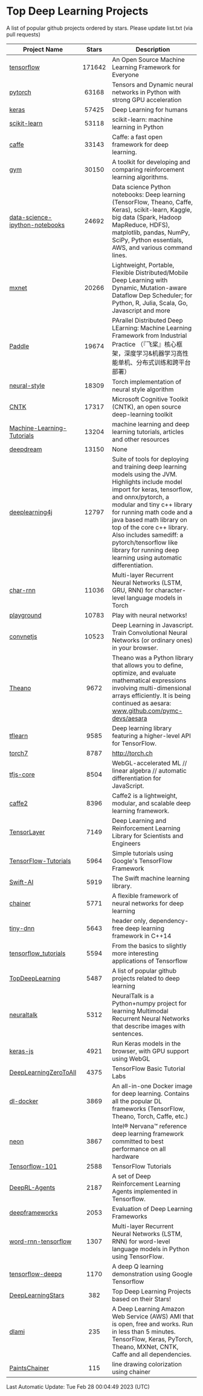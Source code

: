 # Top Deep Learning Projects
A list of popular github projects ordered by stars.
Please update list.txt (via pull requests)

|Project Name| Stars | Description |
| ---------- |:-----:| ----------- |
| [tensorflow](https://github.com/tensorflow/tensorflow) | 171642 | An Open Source Machine Learning Framework for Everyone |
| [pytorch](https://github.com/pytorch/pytorch) | 63168 | Tensors and Dynamic neural networks in Python with strong GPU acceleration |
| [keras](https://github.com/keras-team/keras) | 57425 | Deep Learning for humans |
| [scikit-learn](https://github.com/scikit-learn/scikit-learn) | 53118 | scikit-learn: machine learning in Python |
| [caffe](https://github.com/BVLC/caffe) | 33143 | Caffe: a fast open framework for deep learning. |
| [gym](https://github.com/openai/gym) | 30150 | A toolkit for developing and comparing reinforcement learning algorithms. |
| [data-science-ipython-notebooks](https://github.com/donnemartin/data-science-ipython-notebooks) | 24692 | Data science Python notebooks: Deep learning (TensorFlow, Theano, Caffe, Keras), scikit-learn, Kaggle, big data (Spark, Hadoop MapReduce, HDFS), matplotlib, pandas, NumPy, SciPy, Python essentials, AWS, and various command lines. |
| [mxnet](https://github.com/apache/mxnet) | 20266 | Lightweight, Portable, Flexible Distributed/Mobile Deep Learning with Dynamic, Mutation-aware Dataflow Dep Scheduler; for Python, R, Julia, Scala, Go, Javascript and more |
| [Paddle](https://github.com/PaddlePaddle/Paddle) | 19674 | PArallel Distributed Deep LEarning: Machine Learning Framework from Industrial Practice （『飞桨』核心框架，深度学习&机器学习高性能单机、分布式训练和跨平台部署） |
| [neural-style](https://github.com/jcjohnson/neural-style) | 18309 | Torch implementation of neural style algorithm |
| [CNTK](https://github.com/microsoft/CNTK) | 17317 | Microsoft Cognitive Toolkit (CNTK), an open source deep-learning toolkit |
| [Machine-Learning-Tutorials](https://github.com/ujjwalkarn/Machine-Learning-Tutorials) | 13204 | machine learning and deep learning tutorials, articles and other resources  |
| [deepdream](https://github.com/google/deepdream) | 13150 | None |
| [deeplearning4j](https://github.com/deeplearning4j/deeplearning4j) | 12797 | Suite of tools for deploying and training deep learning models using the JVM. Highlights include model import for keras, tensorflow, and onnx/pytorch, a modular and tiny c++ library for running math code and a java based math library on top of the core c++ library. Also includes samediff: a pytorch/tensorflow like library for running deep learning using automatic differentiation. |
| [char-rnn](https://github.com/karpathy/char-rnn) | 11036 | Multi-layer Recurrent Neural Networks (LSTM, GRU, RNN) for character-level language models in Torch |
| [playground](https://github.com/tensorflow/playground) | 10783 | Play with neural networks! |
| [convnetjs](https://github.com/karpathy/convnetjs) | 10523 | Deep Learning in Javascript. Train Convolutional Neural Networks (or ordinary ones) in your browser. |
| [Theano](https://github.com/Theano/Theano) | 9672 | Theano was a Python library that allows you to define, optimize, and evaluate mathematical expressions involving multi-dimensional arrays efficiently. It is being continued as aesara: www.github.com/pymc-devs/aesara |
| [tflearn](https://github.com/tflearn/tflearn) | 9585 | Deep learning library featuring a higher-level API for TensorFlow. |
| [torch7](https://github.com/torch/torch7) | 8787 | http://torch.ch |
| [tfjs-core](https://github.com/tensorflow/tfjs-core) | 8504 | WebGL-accelerated ML // linear algebra // automatic differentiation for JavaScript. |
| [caffe2](https://github.com/facebookarchive/caffe2) | 8396 | Caffe2 is a lightweight, modular, and scalable deep learning framework. |
| [TensorLayer](https://github.com/tensorlayer/TensorLayer) | 7149 | Deep Learning and Reinforcement Learning Library for Scientists and Engineers  |
| [TensorFlow-Tutorials](https://github.com/nlintz/TensorFlow-Tutorials) | 5964 | Simple tutorials using Google's TensorFlow Framework |
| [Swift-AI](https://github.com/Swift-AI/Swift-AI) | 5919 | The Swift machine learning library. |
| [chainer](https://github.com/chainer/chainer) | 5771 | A flexible framework of neural networks for deep learning |
| [tiny-dnn](https://github.com/tiny-dnn/tiny-dnn) | 5643 | header only, dependency-free deep learning framework in C++14 |
| [tensorflow_tutorials](https://github.com/pkmital/tensorflow_tutorials) | 5594 | From the basics to slightly more interesting applications of Tensorflow |
| [TopDeepLearning](https://github.com/aymericdamien/TopDeepLearning) | 5487 | A list of popular github projects related to deep learning |
| [neuraltalk](https://github.com/karpathy/neuraltalk) | 5312 | NeuralTalk is a Python+numpy project for learning Multimodal Recurrent Neural Networks that describe images with sentences. |
| [keras-js](https://github.com/transcranial/keras-js) | 4921 | Run Keras models in the browser, with GPU support using WebGL |
| [DeepLearningZeroToAll](https://github.com/hunkim/DeepLearningZeroToAll) | 4375 | TensorFlow Basic Tutorial Labs |
| [dl-docker](https://github.com/floydhub/dl-docker) | 3869 | An all-in-one Docker image for deep learning. Contains all the popular DL frameworks (TensorFlow, Theano, Torch, Caffe, etc.) |
| [neon](https://github.com/NervanaSystems/neon) | 3867 | Intel® Nervana™ reference deep learning framework committed to best performance on all hardware |
| [Tensorflow-101](https://github.com/sjchoi86/Tensorflow-101) | 2588 | TensorFlow Tutorials |
| [DeepRL-Agents](https://github.com/awjuliani/DeepRL-Agents) | 2187 | A set of Deep Reinforcement Learning Agents implemented in Tensorflow. |
| [deepframeworks](https://github.com/zer0n/deepframeworks) | 2053 | Evaluation of Deep Learning Frameworks |
| [word-rnn-tensorflow](https://github.com/hunkim/word-rnn-tensorflow) | 1307 | Multi-layer Recurrent Neural Networks (LSTM, RNN) for word-level language models in Python using TensorFlow. |
| [tensorflow-deepq](https://github.com/siemanko/tensorflow-deepq) | 1170 | A deep Q learning demonstration using Google Tensorflow |
| [DeepLearningStars](https://github.com/hunkim/DeepLearningStars) | 382 | Top Deep Learning Projects based on their Stars! |
| [dlami](https://github.com/ritchieng/dlami) | 235 | A Deep Learning Amazon Web Service (AWS) AMI that is open, free and works. Run in less than 5 minutes. TensorFlow, Keras, PyTorch, Theano, MXNet, CNTK, Caffe and all dependencies. |
| [PaintsChainer](https://github.com/taizan/PaintsChainer) | 115 | line drawing colorization using chainer |

Last Automatic Update: Tue Feb 28 00:04:49 2023 (UTC)
